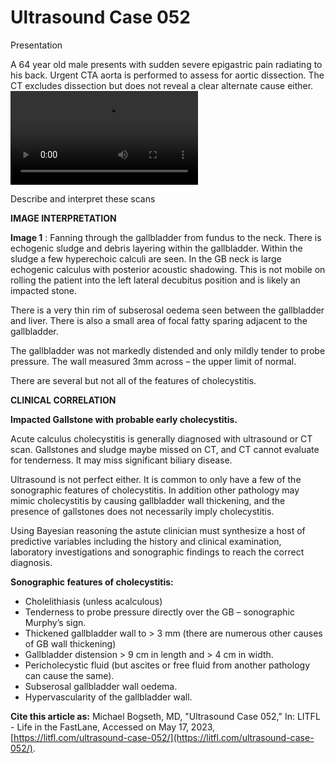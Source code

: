 # Ultrasound Case 052
Presentation


A 64 year old male presents with sudden severe epigastric pain radiating to his back. Urgent CTA aorta is performed to assess for aortic dissection. The CT excludes dissection but does not reveal a clear alternate cause either.
![](https://litfl.com/wp-content/uploads/2018/12/LITFL-Top-100-Ultrasound-052-01-mpacted-GallStone.mp4)


Describe and interpret these scans

**IMAGE INTERPRETATION** 



**Image 1** : Fanning through the gallbladder from fundus to the neck. There is echogenic sludge and debris layering within the gallbladder. Within the sludge a few hyperechoic calculi are seen. In the GB neck is large echogenic calculus with posterior acoustic shadowing. This is not mobile on rolling the patient into the left lateral decubitus position and is likely an impacted stone. 


There is a very thin rim of subserosal oedema seen between the gallbladder and liver. There is also a small area of focal fatty sparing adjacent to the gallbladder. 


The gallbladder was not markedly distended and only mildly tender to probe pressure. The wall measured 3mm across – the upper limit of normal. 


There are several but not all of the features of cholecystitis.


**CLINICAL CORRELATION** 



**Impacted Gallstone with probable early cholecystitis.** 


Acute calculus cholecystitis is generally diagnosed with ultrasound or CT scan. Gallstones and sludge maybe missed on CT, and CT cannot evaluate for tenderness. It may miss significant biliary disease. 


Ultrasound is not perfect either. It is common to only have a few of the sonographic features of cholecystitis. In addition other pathology may mimic cholecystitis by causing gallbladder wall thickening, and the presence of gallstones does not necessarily imply cholecystitis. 


Using Bayesian reasoning the astute clinician must synthesize a host of predictive variables including the history and clinical examination, laboratory investigations and sonographic findings to reach the correct diagnosis. 



**Sonographic features of cholecystitis:** 

- Cholelithiasis (unless acalculous) 
- Tenderness to probe pressure directly over the GB – sonographic Murphy’s sign. 
- Thickened gallbladder wall to > 3 mm (there are numerous other causes of GB wall thickening) 
- Gallbladder distension > 9 cm in length and > 4 cm in width. 
- Pericholecystic fluid (but ascites or free fluid from another pathology can cause the same). 
- Subserosal gallbladder wall oedema. 
- Hypervascularity of the gallbladder wall.

**Cite this article as:**  Michael Bogseth, MD, "Ultrasound Case 052," In: LITFL - Life in the FastLane, Accessed on May 17, 2023, [https://litfl.com/ultrasound-case-052/](https://litfl.com/ultrasound-case-052/).


